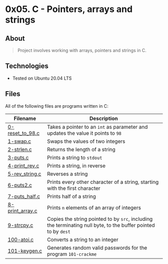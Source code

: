 # 0x05. C - Pointers, arrays and strings

## About

> Project involves working with arrays, pointers and strings in C.

## Technologies

* Tested on Ubuntu 20.04 LTS

## Files

All of the following files are programs written in C:


| Filename | Description |
| -------- | ----------- |
| [0-reset_to_98.c](./0-reset_to_98.c) | Takes a pointer to an `int` as parameter and updates the value it points to `98` |
| [1-swap.c](./1-swap.c) | Swaps the values of two integers |
| [2-strlen.c](./2-strlen.c) | Returns the length of a string |
| [3-puts.c](./3-puts.c) | Prints a string to `stdout` |
| [4-print_rev.c](./4-print_rev.c) | Prints a string, in reverse |
| [5-rev_string.c](./5-rev_string.c) | Reverses a string |
| [6-puts2.c](./6-puts2.c) | Prints every other character of a string, starting with the first character |
| [7-puts_half.c](./7-puts_half.c) | Prints half of a string |
| [8-print_array.c](./8-print_array.c) | Prints `n` elements of an array of integers |
| [9-strcpy.c](./9-strcpy.c) | Copies the string pointed to by `src`, including the terminating null byte, to the buffer pointed to by `dest` |
| [100-atoi.c](./100-atoi.c) | Converts a string to an integer |
| [101-keygen.c](./101-keygen.c) | Generates random valid passwords for the program `101-crackme` |
